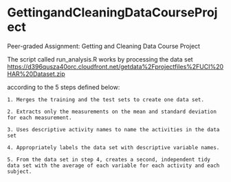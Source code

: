 # GettingandCleaningDataCourseProject

Peer-graded Assignment: Getting and Cleaning Data Course Project

The script called run_analysis.R works by processing the data set
 https://d396qusza40orc.cloudfront.net/getdata%2Fprojectfiles%2FUCI%20HAR%20Dataset.zip

according to the 5 steps defined below:

    1. Merges the training and the test sets to create one data set.
    
    2. Extracts only the measurements on the mean and standard deviation for each measurement.
    
    3. Uses descriptive activity names to name the activities in the data set
    
    4. Appropriately labels the data set with descriptive variable names.
    
    5. From the data set in step 4, creates a second, independent tidy data set with the average of each variable for each activity and each subject.
